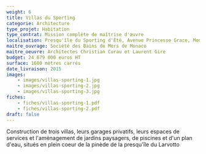 ```yaml
---
weight: 6
title: Villas du Sporting
categorie: Architecture
type_projet: Habitation
type_contrat: Mission complète de maîtrise d'œuvre
localisation: Presqu'île du Sporting d'Été, Avenue Princesse Grace, Monaco
maitre_ouvrage: Société des Bains de Mers de Monaco
maitre_oeuvre: Architectes Christian Curau et Laurent Gire
budget: 24 679 000 euros HT
surface: 1600 mètres carrés
date_livraison: 2015
images:
    - images/villas-sporting-1.jpg
    - images/villas-sporting-2.jpg
    - images/villas-sporting-3.jpg
fiches:
    - fiches/villas-sporting-1.pdf
    - fiches/villas-sporting-2.pdf
draft: false
---
```

Construction de trois villas, leurs garages privatifs, leurs espaces de services
et l'aménagement de jardins paysagers, de piscines et d'un plan d'eau, situés en
plein coeur de la pinède de la presqu'île du Larvotto
